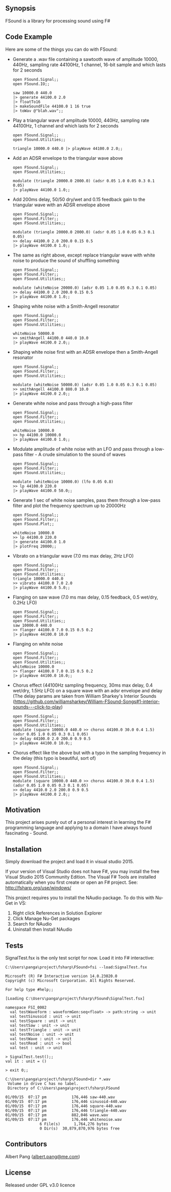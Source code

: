 ## Synopsis

FSound is a library for processing sound using F#

## Code Example

Here are some of the things you can do with FSound:

* Generate a .wav file containing a sawtooth wave of amplitude 10000, 440Hz, 
sampling rate 44100Hz, 1 channel, 16-bit sample and which lasts for 2 seconds
  
  ```
  open FSound.Signal;;
  open FSound.IO;;
  
  saw 10000.0 440.0
  |> generate 44100.0 2.0
  |> floatTo16
  |> makeSoundFile 44100.0 1 16 true
  |> toWav @"blah.wav";;
  ```

* Play a triangular wave of amplitude 10000, 440Hz, sampling rate 44100Hz, 1 channel and which lasts for 2 seconds
  
  ```
  open FSound.Signal;;
  open FSound.Utilities;;
  
  triangle 10000.0 440.0 |> playWave 44100.0 2.0;;
  ```

* Add an ADSR envelope to the triangular wave above
  
  ```
  open FSound.Signal;;
  open FSound.Utilities;;
  
  modulate (triangle 20000.0 2000.0) (adsr 0.05 1.0 0.05 0.3 0.1 0.05)
  |> playWave 44100.0 1.0;;
  ```

* Add 200ms delay, 50/50 dry/wet and 0.15 feedback gain to the triangular wave with an ADSR envelope above

  ```
  open FSound.Signal;;
  open FSound.Filter;;
  open FSound.Utilities;;
  
  modulate (triangle 20000.0 2000.0) (adsr 0.05 1.0 0.05 0.3 0.1 0.05)
  >> delay 44100.0 2.0 200.0 0.15 0.5
  |> playWave 44100.0 1.0;;
  ```
  
* The same as right above, except replace triangular wave with white noise to produce the sound of shuffling something

  ```
  open FSound.Signal;;
  open FSound.Filter;;
  open FSound.Utilities;;
  
  modulate (whiteNoise 20000.0) (adsr 0.05 1.0 0.05 0.3 0.1 0.05)
  >> delay 44100.0 2.0 200.0 0.15 0.5
  |> playWave 44100.0 1.0;;
  ```

* Shaping white noise with a Smith-Angell resonator

  ```
  open FSound.Signal;;
  open FSound.Filter;;
  open FSound.Utilities;;
  
  whiteNoise 50000.0 
  >> smithAngell 44100.0 440.0 10.0
  |> playWave 44100.0 2.0;;
  ```

* Shaping white noise first with an ADSR envelope then a Smith-Angell resonator

  ```
  open FSound.Signal;;
  open FSound.Filter;;
  open FSound.Utilities;;
  
  modulate (whiteNoise 50000.0) (adsr 0.05 1.0 0.05 0.3 0.1 0.05)
  >> smithAngell 44100.0 880.0 10.0
  |> playWave 44100.0 2.0;;
  ```

* Generate white noise and pass through a high-pass filter

  ```
  open FSound.Signal;;
  open FSound.Filter;;
  open FSound.Utilities;;
  
  whiteNoise 10000.0 
  >> hp 44100.0 10000.0
  |> playWave 44100.0 1.0;;
  ```
  
* Modulate amplitude of white noise with an LFO and pass through a low-pass filter - A crude simulation to the sound of waves

  ```
  open FSound.Signal;;
  open FSound.Filter;;
  open FSound.Utilities;;
  
  modulate (whiteNoise 10000.0) (lfo 0.05 0.8)
  >> lp 44100.0 220.0
  |> playWave 44100.0 50.0;;
  ```
  
* Generate 1 sec of white noise samples, pass them through a low-pass filter and plot the frequency spectrum up to 20000Hz

  ```
  open FSound.Signal;;
  open FSound.Filter;;
  open FSound.Plot;;
  
  whiteNoise 10000.0
  >> lp 44100.0 220.0
  |> generate 44100.0 1.0
  |> plotFreq 20000;;
  ```
  
* Vibrato on a triangular wave (7.0 ms max delay, 2Hz LFO)
  
  ```
  open FSound.Signal;;
  open FSound.Filter;;
  open FSound.Utilities;;
  triangle 10000.0 440.0 
  >> vibrato 44100.0 7.0 2.0 
  |> playWave 44100.0 5.0;;
  ```
  
* Flanging on saw wave (7.0 ms max delay, 0.15 feedback, 0.5 wet/dry, 0.2Hz LFO)

  ```
  open FSound.Signal;;
  open FSound.Filter;;
  open FSound.Utilities;;
  saw 10000.0 440.0
  >> flanger 44100.0 7.0 0.15 0.5 0.2
  |> playWave 44100.0 10.0
  ```

* Flanging on white noise

  ```
  open FSound.Signal;;
  open FSound.Filter;;
  open FSound.Utilities;;
  whiteNoise 10000.0
  >> flanger 44100.0 7.0 0.15 0.5 0.2
  |> playWave 44100.0 10.0;;
  ```
  
* Chorus effect (44100Hz sampling frequency, 30ms max delay, 0.4 wet/dry, 1.5Hz LFO) on a square wave with an adsr envelope and delay (The delay params are taken from William Sharkey's Interior Sounds (https://github.com/williamsharkey/William-FSound-Songs#1-interior-sounds---click-to-play)

  ```
  open FSound.Signal;;
  open FSound.Filter;;
  open FSound.Utilities;;
  modulate (square 10000.0 440.0 >> chorus 44100.0 30.0 0.4 1.5) (adsr 0.05 1.0 0.05 0.3 0.1 0.05) 
  >> delay 44100.0 2.0 200.0 0.9 0.5
  |> playWave 44100.0 10.0;;
  ```
  
* Chorus effect like the above but with a typo in the sampling frequency in the delay (this typo is beautiful, sort of)

  ```
  open FSound.Signal;;
  open FSound.Filter;;
  open FSound.Utilities;;
  modulate (square 10000.0 440.0 >> chorus 44100.0 30.0 0.4 1.5) (adsr 0.05 1.0 0.05 0.3 0.1 0.05) 
  >> delay 4410.0 2.0 200.0 0.9 0.5
  |> playWave 44100.0 2.0;;  
  ```
  
## Motivation

This project arises purely out of a personal interest in learning the F#
programming language and applying to a domain I have always found fascinating -
Sound.


## Installation

Simply download the project and load it in visual studio 2015.

If your version of Visual Studio does not have F#,  you may 
install the free Visual Studio 2015 Community Edition. 
The Visual F# Tools are installed automatically when you first 
create or open an F# project. See: http://fsharp.org/use/windows/

This project requires you to install the NAudio package. 
To do this with Nu-Get in VS:
1. Right click References in Solution Explorer 
2. Click Manage Nu-Get packages
3. Search for NAudio
4. Uninstall then Install NAudio


## Tests

SignalTest.fsx is the only test script for now.  Load it into F# interactive:
```
C:\Users\panga\project\fsharp\FSound>fsi --load:SignalTest.fsx

Microsoft (R) F# Interactive version 14.0.23020.0
Copyright (c) Microsoft Corporation. All Rights Reserved.

For help type #help;;

[Loading C:\Users\panga\project\fsharp\FSound\SignalTest.fsx]

namespace FSI_0002
  val testWaveform : waveformGen:seq<float> -> path:string -> unit
  val testSinusoid : unit -> unit
  val testSquare : unit -> unit
  val testSaw : unit -> unit
  val testTriangle : unit -> unit
  val testNoise : unit -> unit
  val testWave : unit -> unit
  val testRead : unit -> bool
  val test : unit -> unit

> SignalTest.test();;
val it : unit = ()

> exit 0;;

C:\Users\panga\project\fsharp\FSound>dir *.wav
 Volume in drive C has no label.
 Directory of C:\Users\panga\project\fsharp\FSound

01/09/15  07:17 pm           176,446 saw-440.wav
01/09/15  07:17 pm           176,446 sinusoid-440.wav
01/09/15  07:17 pm           176,446 square-440.wav
01/09/15  07:17 pm           176,446 triangle-440.wav
01/09/15  07:17 pm           882,046 wave.wav
01/09/15  07:17 pm           176,446 whitenoise.wav
               6 File(s)      1,764,276 bytes
               0 Dir(s)  30,879,870,976 bytes free
```
## Contributors
Albert Pang (albert.pang@me.com)


## License

Released under GPL v3.0 licence
